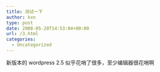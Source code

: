 ```yaml
---
title: 测试一下
author: kxn
type: post
date: 2008-05-28T14:53:04+00:00
url: /3.html
categories:
  - Uncategorized
---
```


新版本的 wordpress 2.5 似乎花哨了很多，至少编辑器很花哨啊
